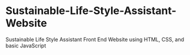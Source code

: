 # Sustainable-Life-Style-Assistant-Website
Sustainable Life Style Assistant Front End Website using HTML, CSS, and basic JavaScript

